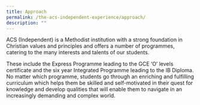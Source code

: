 ```yaml
---
title: Approach
permalink: /the-acs-independent-experience/approach/
description: ""
---
```

ACS (Independent) is a Methodist institution with a strong foundation in Christian values and principles and offers a number of programmes, catering to the many interests and talents of our students.

These include the Express Programme leading to the GCE ‘O’ levels certificate and the six year Integrated Programme leading to the IB Diploma. No matter which programme, students go through an enriching and fulfilling curriculum which helps them be skilled and self-motivated in their quest for knowledge and develop qualities that will enable them to navigate in an increasingly demanding and complex world.